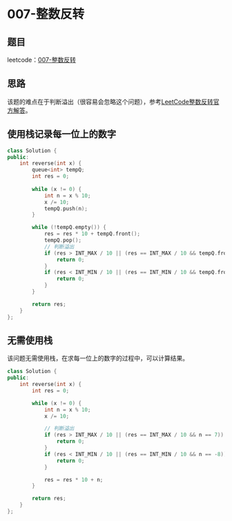 # 007-整数反转

## 题目

leetcode：[007-整数反转](https://leetcode-cn.com/problems/reverse-integer/)


## 思路
该题的难点在于判断溢出（很容易会忽略这个问题），参考[LeetCode整数反转官方解答](https://leetcode-cn.com/problems/reverse-integer/solution/)。

## 使用栈记录每一位上的数字
```c++
class Solution {
public:
    int reverse(int x) {
        queue<int> tempQ;
        int res = 0;
        
        while (x != 0) {
            int n = x % 10;
            x /= 10;
            tempQ.push(n);
        }

        while (!tempQ.empty()) {
            res = res * 10 + tempQ.front();
            tempQ.pop();
            // 判断溢出
            if (res > INT_MAX / 10 || (res == INT_MAX / 10 && tempQ.front() == 7)) {
                return 0;
            }
            if (res < INT_MIN / 10 || (res == INT_MIN / 10 && tempQ.front() == -8)) {
                return 0;
            }
        }

        return res;
    }
};
```

## 无需使用栈

该问题无需使用栈，在求每一位上的数字的过程中，可以计算结果。

```c++
class Solution {
public:
    int reverse(int x) {
        int res = 0;

        while (x != 0) {
            int n = x % 10;
            x /= 10;

            // 判断溢出
            if (res > INT_MAX / 10 || (res == INT_MAX / 10 && n == 7)) {
                return 0;
            }
            if (res < INT_MIN / 10 || (res == INT_MIN / 10 && n == -8)) {
                return 0;
            }

            res = res * 10 + n;
        }

        return res;
    }
};
```
